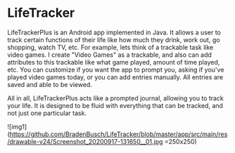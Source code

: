 # LifeTracker
LifeTrackerPlus is an Android app implemented in Java. It allows a user to track certain functions of their life like how much they drink, work out, 
go shopping, watch TV, etc. For example, lets think of a trackable task like video games. I create "Video Games" as a trackable, and also can add attributes 
to this trackable like what game played, amount of time played, etc. You can customize if you want the app to prompt you, asking if you've played video games 
today, or you can add entries manually. All entries are saved and able to be viewed.

All in all, LifeTrackerPlus acts like a prompted journal, allowing you to track your life. It is designed to be fluid with everything that can be tracked, 
and not just one particular task.

![img1](https://github.com/BradenBusch/LifeTracker/blob/master/app/src/main/res/drawable-v24/Screenshot_20200917-131650__01.jpg =250x250)
